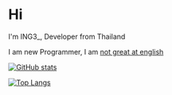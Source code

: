 # Hi

I'm ING3_, Developer from Thailand

I am new Programmer, I am [not great at english](https://translate.google.com/)

[![GitHub stats](https://github-readme-stats.vercel.app/api?username=KTNG-3&theme=tokyonight)](https://github.com/KTNG-3/)

[![Top Langs](https://github-readme-stats.vercel.app/api/top-langs/?username=KTNG-3&layout=compact&theme=tokyonight)](https://github.com/KTNG-3)

